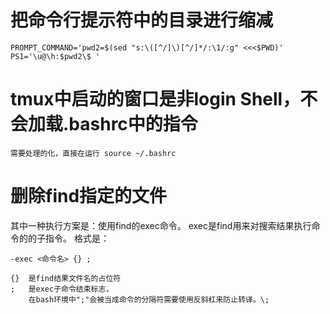 # 把命令行提示符中的目录进行缩减

	PROMPT_COMMAND='pwd2=$(sed "s:\([^/]\)[^/]*/:\1/:g" <<<$PWD)'
	PS1='\u@\h:$pwd2\$ '

# tmux中启动的窗口是非login Shell，不会加载.bashrc中的指令
	
	需要处理的化，直接在运行 source ~/.bashrc

# 删除find指定的文件

其中一种执行方案是：使用find的exec命令。
exec是find用来对搜索结果执行命令的的子指令。
格式是：

	-exec <命令名> {} ;

	{}	是find结果文件名的占位符
	;  	是exec子命令结束标志，
		在bash环境中";"会被当成命令的分隔符需要使用反斜杠来防止转译。\;



	


